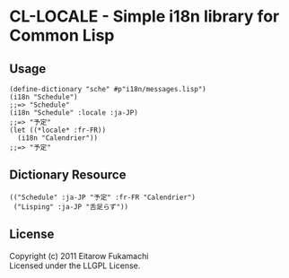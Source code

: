 # CL-LOCALE - Simple i18n library for Common Lisp

## Usage

    (define-dictionary "sche" #p"i18n/messages.lisp")
    (i18n "Schedule")
    ;;=> "Schedule"
    (i18n "Schedule" :locale :ja-JP)
    ;;=> "予定"
    (let ((*locale* :fr-FR))
      (i18n "Calendrier"))
    ;;=> "予定"

## Dictionary Resource

    (("Schedule" :ja-JP "予定" :fr-FR "Calendrier")
     ("Lisping" :ja-JP "舌足らず"))

## License

Copyright (c) 2011 Eitarow Fukamachi  
Licensed under the LLGPL License.
